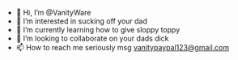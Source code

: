 - 👋 Hi, I’m @VanityWare
- 👀 I’m interested in sucking off your dad
- 🌱 I’m currently learning how to give sloppy toppy
- 💞️ I’m looking to collaborate on your dads dick
- 📫 How to reach me seriously msg vanitypaypal123@gmail.com

